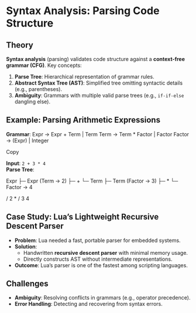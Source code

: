
# Syntax Analysis: Parsing Code Structure

## Theory
**Syntax analysis** (parsing) validates code structure against a **context-free grammar (CFG)**. Key concepts:
1. **Parse Tree**: Hierarchical representation of grammar rules.
2. **Abstract Syntax Tree (AST)**: Simplified tree omitting syntactic details (e.g., parentheses).
3. **Ambiguity**: Grammars with multiple valid parse trees (e.g., `if-if-else` dangling else).

## Example: Parsing Arithmetic Expressions
**Grammar**:
Expr → Expr + Term | Term
Term → Term * Factor | Factor
Factor → (Expr) | Integer

Copy

**Input**: `2 + 3 * 4`  
**Parse Tree**:

Expr
├─ Expr (Term → 2)
├─ +
└─ Term
├─ Term (Factor → 3)
├─ *
└─ Factor → 4

/
2 *
/
3 4


## Case Study: Lua’s Lightweight Recursive Descent Parser
- **Problem**: Lua needed a fast, portable parser for embedded systems.
- **Solution**:
  - Handwritten **recursive descent parser** with minimal memory usage.
  - Directly constructs AST without intermediate representations.
- **Outcome**: Lua’s parser is one of the fastest among scripting languages.

## Challenges
- **Ambiguity**: Resolving conflicts in grammars (e.g., operator precedence).
- **Error Handling**: Detecting and recovering from syntax errors.

